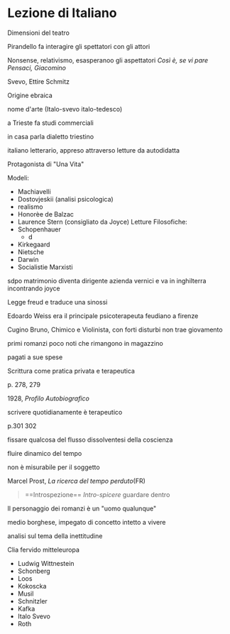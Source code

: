 # Lezione di Italiano

Dimensioni del teatro

Pirandello fa interagire gli spettatori con gli attori

Nonsense, relativismo, esasperanoo gli aspettatori
_Così è, se vi pare_
_Pensaci, Giacomino_


Svevo, Ettire Schmitz

Origine ebraica


nome d'arte (Italo-svevo   italo-tedesco)

a Trieste fa studi commerciali

in casa parla dialetto triestino

italiano letterario, appreso attraverso letture da autodidatta

Protagonista di "Una Vita"

Modeli:
* Machiavelli
* Dostovjeskii (analisi psicologica)
* realismo
* Honorèe de Balzac
* Laurence Stern (consigliato da Joyce)
Letture Filosofiche:
* Schopenhauer
	* d
* Kirkegaard
* Nietsche
* Darwin
* Socialistie Marxisti

sdpo matrimonio diventa dirigente azienda vernici e va in inghilterra incontrando joyce

Legge freud e traduce una sinossi

Edoardo Weiss era il principale psicoterapeuta feudiano a firenze

Cugino Bruno, Chimico e Violinista, con forti disturbi non trae giovamento 

primi romanzi poco noti che rimangono in magazzino

pagati a sue spese

Scrittura come pratica privata e terapeutica

p. 278, 279


1928, _Profilo Autobiografico_

scrivere quotidianamente è terapeutico

p.301 302

fissare qualcosa del flusso dissolventesi della coscienza

fluire dinamico del tempo

non è misurabile per il soggetto

Marcel Prost, _La ricerca del tempo perduto_(FR)


> ==Introspezione==
_Intro_-_spicere_
guardare dentro


Il personaggio dei romanzi è un "uomo qualunque"

medio borghese, impegato di concetto
intetto a vivere

analisi sul tema della inettitudine 


Clia fervido mitteleuropa
* Ludwig Wittnestein
* Schonberg
* Loos
* Kokoscka
* Musil
* Schnitzler
* Kafka
* Italo Svevo 
* Roth
<!--stackedit_data:
eyJoaXN0b3J5IjpbMTU3Nzg1ODcxNiwxNjIwNTkyOTA2LC0xNz
E5NzU0NDk1XX0=
-->